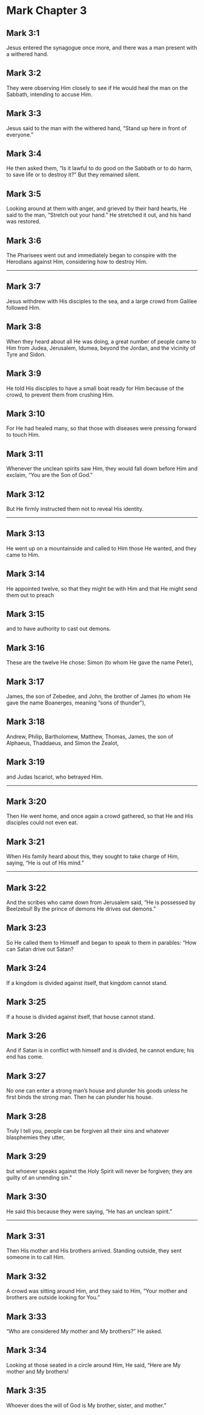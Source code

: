 # Mark Chapter 3

## Mark 3:1

Jesus entered the synagogue once more, and there was a man present with a withered hand.

## Mark 3:2

They were observing Him closely to see if He would heal the man on the Sabbath, intending to accuse Him.

## Mark 3:3

Jesus said to the man with the withered hand, “Stand up here in front of everyone.”

## Mark 3:4

He then asked them, “Is it lawful to do good on the Sabbath or to do harm, to save life or to destroy it?” But they remained silent.

## Mark 3:5

Looking around at them with anger, and grieved by their hard hearts, He said to the man, “Stretch out your hand.” He stretched it out, and his hand was restored.

## Mark 3:6

The Pharisees went out and immediately began to conspire with the Herodians against Him, considering how to destroy Him.

---

## Mark 3:7

Jesus withdrew with His disciples to the sea, and a large crowd from Galilee followed Him.

## Mark 3:8

When they heard about all He was doing, a great number of people came to Him from Judea, Jerusalem, Idumea, beyond the Jordan, and the vicinity of Tyre and Sidon.

## Mark 3:9

He told His disciples to have a small boat ready for Him because of the crowd, to prevent them from crushing Him.

## Mark 3:10

For He had healed many, so that those with diseases were pressing forward to touch Him.

## Mark 3:11

Whenever the unclean spirits saw Him, they would fall down before Him and exclaim, “You are the Son of God.”

## Mark 3:12

But He firmly instructed them not to reveal His identity.

---

## Mark 3:13

He went up on a mountainside and called to Him those He wanted, and they came to Him.

## Mark 3:14

He appointed twelve, so that they might be with Him and that He might send them out to preach

## Mark 3:15

and to have authority to cast out demons.

## Mark 3:16

These are the twelve He chose: Simon (to whom He gave the name Peter),

## Mark 3:17

James, the son of Zebedee, and John, the brother of James (to whom He gave the name Boanerges, meaning “sons of thunder”),

## Mark 3:18

Andrew, Philip, Bartholomew, Matthew, Thomas, James, the son of Alphaeus, Thaddaeus, and Simon the Zealot,

## Mark 3:19

and Judas Iscariot, who betrayed Him.

---

## Mark 3:20

Then He went home, and once again a crowd gathered, so that He and His disciples could not even eat.

## Mark 3:21

When His family heard about this, they sought to take charge of Him, saying, “He is out of His mind.”

---

## Mark 3:22

And the scribes who came down from Jerusalem said, “He is possessed by Beelzebul! By the prince of demons He drives out demons.”

## Mark 3:23

So He called them to Himself and began to speak to them in parables: “How can Satan drive out Satan?

## Mark 3:24

If a kingdom is divided against itself, that kingdom cannot stand.

## Mark 3:25

If a house is divided against itself, that house cannot stand.

## Mark 3:26

And if Satan is in conflict with himself and is divided, he cannot endure; his end has come.

## Mark 3:27

No one can enter a strong man’s house and plunder his goods unless he first binds the strong man. Then he can plunder his house.

## Mark 3:28

Truly I tell you, people can be forgiven all their sins and whatever blasphemies they utter,

## Mark 3:29

but whoever speaks against the Holy Spirit will never be forgiven; they are guilty of an unending sin.”

## Mark 3:30

He said this because they were saying, “He has an unclean spirit.”

---

## Mark 3:31

Then His mother and His brothers arrived. Standing outside, they sent someone in to call Him.

## Mark 3:32

A crowd was sitting around Him, and they said to Him, “Your mother and brothers are outside looking for You.”

## Mark 3:33

“Who are considered My mother and My brothers?” He asked.

## Mark 3:34

Looking at those seated in a circle around Him, He said, “Here are My mother and My brothers!

## Mark 3:35

Whoever does the will of God is My brother, sister, and mother.”
